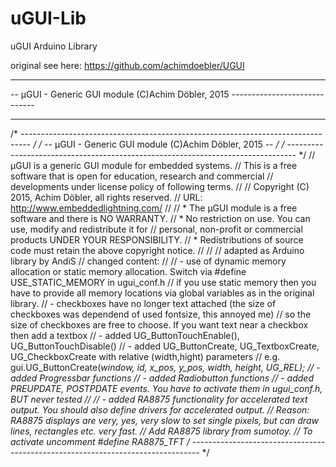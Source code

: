 # uGUI-Lib
uGUI Arduino Library

original see here: https://github.com/achimdoebler/UGUI

--------------------------------------------------------------------------------

-- µGUI - Generic GUI module (C)Achim Döbler, 2015 -----------------------------

--------------------------------------------------------------------------------

/* -------------------------------------------------------------------------------- */
/* -- µGUI - Generic GUI module (C)Achim Döbler, 2015                            -- */
/* -------------------------------------------------------------------------------- */
// µGUI is a generic GUI module for embedded systems.
// This is a free software that is open for education, research and commercial
// developments under license policy of following terms.
//
//  Copyright (C) 2015, Achim Döbler, all rights reserved.
//  URL: http://www.embeddedlightning.com/
//
// * The µGUI module is a free software and there is NO WARRANTY.
// * No restriction on use. You can use, modify and redistribute it for
//   personal, non-profit or commercial products UNDER YOUR RESPONSIBILITY.
// * Redistributions of source code must retain the above copyright notice.
//
//
// adapted as Arduino library by AndiS
// changed content:
//
//  - use of dynamic memory allocation or static memory allocation. Switch via #define USE_STATIC_MEMORY in ugui_conf.h
//    if you use static memory then you have to provide all memory locations via global variables as in the original library.
//  - checkboxes have no longer text attached (the size of checkboxes was dependend of used fontsize, this annoyed me)
//      so the size of checkboxes are free to choose. If you want text near a checkbox then add a textbox
//  - added UG_ButtonTouchEnable(), UG_ButtonTouchDisable()
//  - added UG_ButtonCreate, UG_TextboxCreate, UG_CheckboxCreate with relative (width,hight) parameters
//      e.g. gui.UG_ButtonCreate(*window, id, x_pos, y_pos, width, height, UG_REL);
//  - added Progressbar functions
//  - added Radiobutton functions
//  - added PREUPDATE, POSTPDATE events. You have to activate them in ugui_conf.h, BUT never tested
//
//  - added RA8875 functionality for accelerated text output. You should also define drivers for accelerated output.
//    Reason: RA8875 displays are very, yes, very slow to set single pixels, but can draw lines, rectangles etc. very fast.
//    Add RA8875 library from sumotoy.
//    To activate uncomment #define RA8875_TFT
/* -------------------------------------------------------------------------------- */

